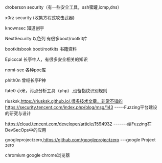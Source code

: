 droberson  security（有一些安全工具，ssh蜜罐,icmp,dns）

x0rz  security (收集方程式攻击武器)

knownsec 知道创宇

NextSecurity 以色列 有很多boot/rootkit库

bootkitsbook boot/rootkits 书籍资料

Epicccal  长亭牛人，有很多安全相关的知识

nomi-sec 各种poc库

phith0n 曾经长亭P神

fate0 小米，污点分析工具（php）,设备指纹识别规则

riusksk,https://riusksk.github.io/,很多技术文章，非常不错的
https://security.tencent.com/index.php/blog/msg/143 -----Fuzzing平台建设的研究与设计

https://cloud.tencent.com/developer/article/1594932 -------续Fuzzing在DevSecOps中的应用

googleprojectzero,https://github.com/googleprojectzero ---google Project zero

chromium google chrome浏览器
